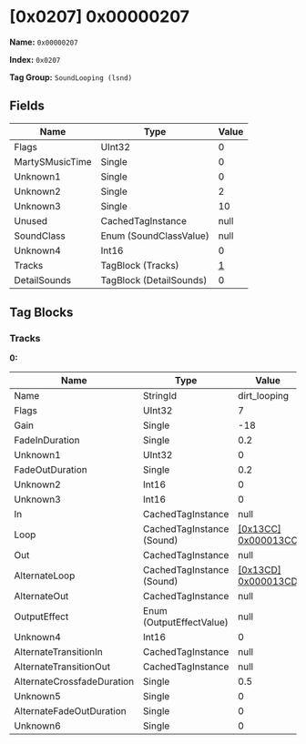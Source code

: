 # [0x0207] 0x00000207

**Name:** ```0x00000207```

**Index:** ```0x0207```

**Tag Group:** ```SoundLooping (lsnd)```

## Fields

Name	| Type	| Value
---	|---	|---	|
Flags	|UInt32	|0
MartySMusicTime	|Single	|0
Unknown1	|Single	|0
Unknown2	|Single	|2
Unknown3	|Single	|10
Unused	|CachedTagInstance	|null
SoundClass	|Enum (SoundClassValue)	|null
Unknown4	|Int16	|0
Tracks	|TagBlock (Tracks)	|[1](#tracks)
DetailSounds	|TagBlock (DetailSounds)	|0


## Tag Blocks

### Tracks

**0:**

Name	| Type	| Value
---	|---	|---	|
Name	|StringId	|dirt_looping
Flags	|UInt32	|7
Gain	|Single	|-18
FadeInDuration	|Single	|0.2
Unknown1	|UInt32	|0
FadeOutDuration	|Single	|0.2
Unknown2	|Int16	|0
Unknown3	|Int16	|0
In	|CachedTagInstance	|null
Loop	|CachedTagInstance (Sound)	|[[0x13CC] 0x000013CC](../Sound/13CC.md)
Out	|CachedTagInstance	|null
AlternateLoop	|CachedTagInstance (Sound)	|[[0x13CD] 0x000013CD](../Sound/13CD.md)
AlternateOut	|CachedTagInstance	|null
OutputEffect	|Enum (OutputEffectValue)	|null
Unknown4	|Int16	|0
AlternateTransitionIn	|CachedTagInstance	|null
AlternateTransitionOut	|CachedTagInstance	|null
AlternateCrossfadeDuration	|Single	|0.5
Unknown5	|Single	|0
AlternateFadeOutDuration	|Single	|0
Unknown6	|Single	|0


